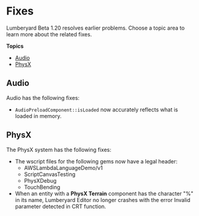 # Fixes<a name="lumberyard-v1.20-fixes"></a>

Lumberyard Beta 1.20 resolves earlier problems. Choose a topic area to learn more about the related fixes.

**Topics**
+ [Audio](#audio-fixes-v1.20)
+ [PhysX](#physx-fixes-v1.20)

## Audio<a name="audio-fixes-v1.20"></a>

Audio has the following fixes:
+ `AudioPreloadComponent::isLoaded` now accurately reflects what is loaded in memory.

## PhysX<a name="physx-fixes-v1.20"></a>

The PhysX system has the following fixes:
+ The wscript files for the following gems now have a legal header:
  + AWSLambdaLanguageDemo/v1
  + ScriptCanvasTesting
  + PhysXDebug
  + TouchBending
+ When an entity with a **PhysX Terrain** component has the character "%" in its name, Lumberyard Editor no longer crashes with the error Invalid parameter detected in CRT function. 